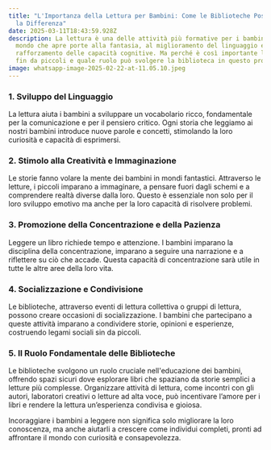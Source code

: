 ```yaml
---
title: "L'Importanza della Lettura per Bambini: Come le Biblioteche Possono Fare
  la Differenza"
date: 2025-03-11T18:43:59.928Z
description: La lettura è una delle attività più formative per i bambini, un
  mondo che apre porte alla fantasia, al miglioramento del linguaggio e al
  rafforzamento delle capacità cognitive. Ma perché è così importante leggere
  fin da piccoli e quale ruolo può svolgere la biblioteca in questo processo?
image: whatsapp-image-2025-02-22-at-11.05.10.jpeg
---
```


### 1. **Sviluppo del Linguaggio**
La lettura aiuta i bambini a sviluppare un vocabolario ricco, fondamentale per la comunicazione e per il pensiero critico. Ogni storia che leggiamo ai nostri bambini introduce nuove parole e concetti, stimolando la loro curiosità e capacità di esprimersi.

### 2. **Stimolo alla Creatività e Immaginazione**
Le storie fanno volare la mente dei bambini in mondi fantastici. Attraverso le letture, i piccoli imparano a immaginare, a pensare fuori dagli schemi e a comprendere realtà diverse dalla loro. Questo è essenziale non solo per il loro sviluppo emotivo ma anche per la loro capacità di risolvere problemi.

### 3. **Promozione della Concentrazione e della Pazienza**
Leggere un libro richiede tempo e attenzione. I bambini imparano la disciplina della concentrazione, imparano a seguire una narrazione e a riflettere su ciò che accade. Questa capacità di concentrazione sarà utile in tutte le altre aree della loro vita.

### 4. **Socializzazione e Condivisione**
Le biblioteche, attraverso eventi di lettura collettiva o gruppi di lettura, possono creare occasioni di socializzazione. I bambini che partecipano a queste attività imparano a condividere storie, opinioni e esperienze, costruendo legami sociali sin da piccoli.

### 5. **Il Ruolo Fondamentale delle Biblioteche**
Le biblioteche svolgono un ruolo cruciale nell'educazione dei bambini, offrendo spazi sicuri dove esplorare libri che spaziano da storie semplici a letture più complesse. Organizzare attività di lettura, come incontri con gli autori, laboratori creativi o letture ad alta voce, può incentivare l’amore per i libri e rendere la lettura un’esperienza condivisa e gioiosa.

Incoraggiare i bambini a leggere non significa solo migliorare la loro conoscenza, ma anche aiutarli a crescere come individui completi, pronti ad affrontare il mondo con curiosità e consapevolezza.
